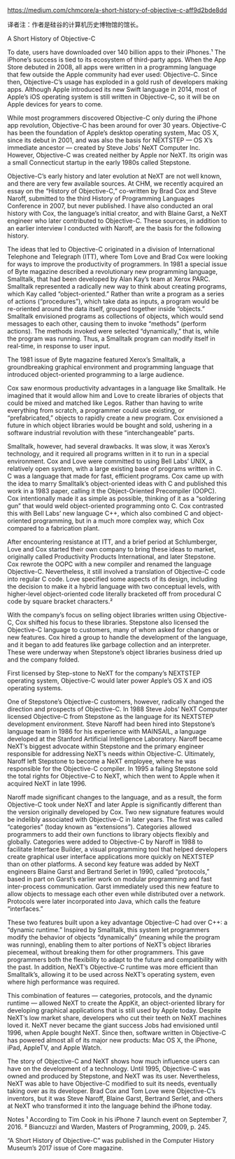 https://medium.com/chmcore/a-short-history-of-objective-c-aff9d2bde8dd

译者注：作者是硅谷的计算机历史博物馆的馆长。

A Short History of Objective-C

To date, users have downloaded over 140 billion apps to their iPhones.¹ The iPhone’s success is tied to its ecosystem of third-party apps. When the App Store debuted in 2008, all apps were written in a programming language that few outside the Apple community had ever used: Objective-C. Since then, Objective-C’s usage has exploded in a gold rush of developers making apps. Although Apple introduced its new Swift language in 2014, most of Apple’s iOS operating system is still written in Objective-C, so it will be on Apple devices for years to come.

While most programmers discovered Objective-C only during the iPhone app revolution, Objective-C has been around for over 30 years. Objective-C has been the foundation of Apple’s desktop operating system, Mac OS X, since its debut in 2001, and was also the basis for NEXTSTEP — OS X’s immediate ancestor — created by Steve Jobs’ NeXT Computer Inc. However, Objective-C was created neither by Apple nor NeXT. Its origin was a small Connecticut startup in the early 1980s called Stepstone.

Objective-C’s early history and later evolution at NeXT are not well known, and there are very few available sources. At CHM, we recently acquired an essay on the “History of Objective-C,” co-written by Brad Cox and Steve Naroff, submitted to the third History of Programming Languages Conference in 2007, but never published. I have also conducted an oral history with Cox, the language’s initial creator, and with Blaine Garst, a NeXT engineer who later contributed to Objective-C. These sources, in addition to an earlier interview I conducted with Naroff, are the basis for the following history.

The ideas that led to Objective-C originated in a division of International Telephone and Telegraph (ITT), where Tom Love and Brad Cox were looking for ways to improve the productivity of programmers. In 1981 a special issue of Byte magazine described a revolutionary new programming language, Smalltalk, that had been developed by Alan Kay’s team at Xerox PARC. Smalltalk represented a radically new way to think about creating programs, which Kay called “object-oriented.” Rather than write a program as a series of actions (“procedures”), which take data as inputs, a program would be re-oriented around the data itself, grouped together inside “objects.” Smalltalk envisioned programs as collections of objects, which would send messages to each other, causing them to invoke “methods” (perform actions). The methods invoked were selected “dynamically,” that is, while the program was running. Thus, a Smalltalk program can modify itself in real-time, in response to user input.

The 1981 issue of Byte magazine featured Xerox’s Smalltalk, a groundbreaking graphical environment and programming language that introduced object-oriented programming to a large audience.

Cox saw enormous productivity advantages in a language like Smalltalk. He imagined that it would allow him and Love to create libraries of objects that could be mixed and matched like Legos. Rather than having to write everything from scratch, a programmer could use existing, or “prefabricated,” objects to rapidly create a new program. Cox envisioned a future in which object libraries would be bought and sold, ushering in a software industrial revolution with these “interchangeable” parts.

Smalltalk, however, had several drawbacks. It was slow, it was Xerox’s technology, and it required all programs written in it to run in a special environment. Cox and Love were committed to using Bell Labs’ UNIX, a relatively open system, with a large existing base of programs written in C. C was a language that made for fast, efficient programs. Cox came up with the idea to marry Smalltalk’s object-oriented ideas with C and published this work in a 1983 paper, calling it the Object-Oriented Precompiler (OOPC). Cox intentionally made it as simple as possible, thinking of it as a “soldering gun” that would weld object-oriented programming onto C. Cox contrasted this with Bell Labs’ new language C++, which also combined C and object-oriented programming, but in a much more complex way, which Cox compared to a fabrication plant.

After encountering resistance at ITT, and a brief period at Schlumberger, Love and Cox started their own company to bring these ideas to market, originally called Productivity Products International, and later Stepstone. Cox rewrote the OOPC with a new compiler and renamed the language Objective-C. Nevertheless, it still involved a translation of Objective-C code into regular C code. Love specified some aspects of its design, including the decision to make it a hybrid language with two conceptual levels, with higher-level object-oriented code literally bracketed off from procedural C code by square bracket characters.²

With the company’s focus on selling object libraries written using Objective-C, Cox shifted his focus to these libraries. Stepstone also licensed the Objective-C language to customers, many of whom asked for changes or new features. Cox hired a group to handle the development of the language, and it began to add features like garbage collection and an interpreter. These were underway when Stepstone’s object libraries business dried up and the company folded.


First licensed by Step-stone to NeXT for the company’s NEXTSTEP operating system, Objective-C would later power Apple’s OS X and iOS operating systems.

One of Stepstone’s Objective-C customers, however, radically changed the direction and prospects of Objective-C. In 1988 Steve Jobs’ NeXT Computer licensed Objective-C from Stepstone as the language for its NEXTSTEP development environment. Steve Naroff had been hired into Stepstone’s language team in 1986 for his experience with MAINSAIL, a language developed at the Stanford Artificial Intelligence Laboratory. Naroff became NeXT’s biggest advocate within Stepstone and the primary engineer responsible for addressing NeXT’s needs within Objective-C. Ultimately, Naroff left Stepstone to become a NeXT employee, where he was responsible for the Objective-C compiler. In 1995 a failing Stepstone sold the total rights for Objective-C to NeXT, which then went to Apple when it acquired NeXT in late 1996.

Naroff made significant changes to the language, and as a result, the form Objective-C took under NeXT and later Apple is significantly different than the version originally developed by Cox. Two new signature features would be indelibly associated with Objective-C in later years. The first was called “categories” (today known as “extensions”). Categories allowed programmers to add their own functions to library objects flexibly and globally. Categories were added to Objective-C by Naroff in 1988 to facilitate Interface Builder, a visual programming tool that helped developers create graphical user interface applications more quickly on NEXTSTEP than on other platforms. A second key feature was added by NeXT engineers Blaine Garst and Bertrand Serlet in 1990, called “protocols,” based in part on Garst’s earlier work on modular programming and fast inter-process communication. Garst immediately used this new feature to allow objects to message each other even while distributed over a network. Protocols were later incorporated into Java, which calls the feature “interfaces.”

These two features built upon a key advantage Objective-C had over C++: a “dynamic runtime.” Inspired by Smalltalk, this system let programmers modify the behavior of objects “dynamically” (meaning while the program was running), enabling them to alter portions of NeXT’s object libraries piecemeal, without breaking them for other programmers. This gave programmers both the flexibility to adapt to the future and compatibility with the past. In addition, NeXT’s Objective-C runtime was more efficient than Smalltalk’s, allowing it to be used across NeXT’s operating system, even where high performance was required.

This combination of features — categories, protocols, and the dynamic runtime — allowed NeXT to create the AppKit, an object-oriented library for developing graphical applications that is still used by Apple today. Despite NeXT’s low market share, developers who cut their teeth on NeXT machines loved it. NeXT never became the giant success Jobs had envisioned until 1996, when Apple bought NeXT. Since then, software written in Objective-C has powered almost all of its major new products: Mac OS X, the iPhone, iPad, AppleTV, and Apple Watch.

The story of Objective-C and NeXT shows how much influence users can have on the development of a technology. Until 1995, Objective-C was owned and produced by Stepstone, and NeXT was its user. Nevertheless, NeXT was able to have Objective-C modified to suit its needs, eventually taking over as its developer. Brad Cox and Tom Love were Objective-C’s inventors, but it was Steve Naroff, Blaine Garst, Bertrand Serlet, and others at NeXT who transformed it into the language behind the iPhone today.

Notes
¹ According to Tim Cook in his iPhone 7 launch event on September 7, 2016.
² Biancuzzi and Warden, Masters of Programming, 2009, p. 245.

“A Short History of Objective-C” was published in the Computer History Museum’s 2017 issue of Core magazine.
